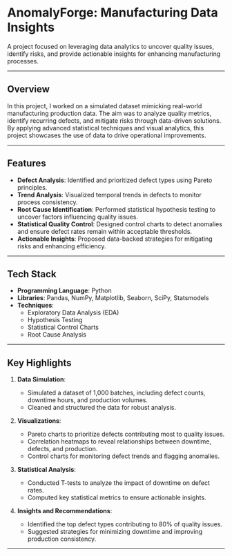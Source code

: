 # **AnomalyForge: Manufacturing Data Insights**  
A project focused on leveraging data analytics to uncover quality issues, identify risks, and provide actionable insights for enhancing manufacturing processes.

---

## **Overview**  
In this project, I worked on a simulated dataset mimicking real-world manufacturing production data. The aim was to analyze quality metrics, identify recurring defects, and mitigate risks through data-driven solutions. By applying advanced statistical techniques and visual analytics, this project showcases the use of data to drive operational improvements.

---

## **Features**  
- **Defect Analysis**: Identified and prioritized defect types using Pareto principles.  
- **Trend Analysis**: Visualized temporal trends in defects to monitor process consistency.  
- **Root Cause Identification**: Performed statistical hypothesis testing to uncover factors influencing quality issues.  
- **Statistical Quality Control**: Designed control charts to detect anomalies and ensure defect rates remain within acceptable thresholds.  
- **Actionable Insights**: Proposed data-backed strategies for mitigating risks and enhancing efficiency.

---

## **Tech Stack**  
- **Programming Language**: Python  
- **Libraries**: Pandas, NumPy, Matplotlib, Seaborn, SciPy, Statsmodels  
- **Techniques**:  
  - Exploratory Data Analysis (EDA)  
  - Hypothesis Testing  
  - Statistical Control Charts  
  - Root Cause Analysis  

---

## **Key Highlights**  
1. **Data Simulation**:  
   - Simulated a dataset of 1,000 batches, including defect counts, downtime hours, and production volumes.  
   - Cleaned and structured the data for robust analysis.  

2. **Visualizations**:  
   - Pareto charts to prioritize defects contributing most to quality issues.  
   - Correlation heatmaps to reveal relationships between downtime, defects, and production.  
   - Control charts for monitoring defect trends and flagging anomalies.  

3. **Statistical Analysis**:  
   - Conducted T-tests to analyze the impact of downtime on defect rates.  
   - Computed key statistical metrics to ensure actionable insights.  

4. **Insights and Recommendations**:  
   - Identified the top defect types contributing to 80% of quality issues.  
   - Suggested strategies for minimizing downtime and improving production consistency.  

---


